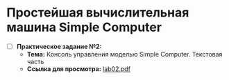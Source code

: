 # Простейшая вычислительная машина Simple Computer
- [ ] **Практическое задание №2:**
    - **Тема:** Консоль управления моделью Simple Computer. Текстовая часть
    - **Ссылка для просмотра:** [lab02.pdf](https://eios.sibsutis.ru/pluginfile.php/247897/mod_assign/introattachment/0/lab02.pdf)
